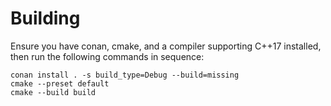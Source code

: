 # Building

Ensure you have conan, cmake, and a compiler supporting C++17 installed, then run the following commands in sequence:

```terminal
conan install . -s build_type=Debug --build=missing
cmake --preset default
cmake --build build
```
